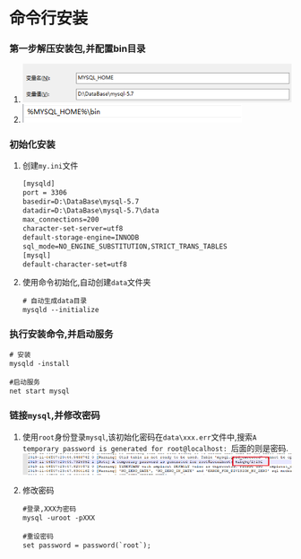 # 命令行安装

### 第一步解压安装包,并配置bin目录

1. ![1573026483580](../../../../img/1573026483580.png)
2. ![1573026518373](../../../../img/1573026518373.png)

### 初始化安装

1. 创建`my.ini`文件

   ```shell
   [mysqld] 
   port = 3306 
   basedir=D:\DataBase\mysql-5.7
   datadir=D:\DataBase\mysql-5.7\data 
   max_connections=200 
   character-set-server=utf8 
   default-storage-engine=INNODB 
   sql_mode=NO_ENGINE_SUBSTITUTION,STRICT_TRANS_TABLES 
   [mysql] 
   default-character-set=utf8
   ```

2. 使用命令初始化,自动创建`data`文件夹

   ```shell
   # 自动生成data目录
   mysqld --initialize
   ```

   

### 执行安装命令,并启动服务

```shell
# 安装
mysqld -install

#启动服务
net start mysql
```

### 链接`mysql`,并修改密码

1. 使用`root`身份登录`mysql`,该初始化密码在`data\xxx.err`文件中,搜索`A temporary password is generated for root@localhost: `后面的则是密码.
   ![1573027145333](../../../../img/1573027145333.png)

2. 修改密码

   ```shell
   #登录,XXX为密码
   mysql -uroot -pXXX
   
   #重设密码
   set password = password(`root`);
   ```

   